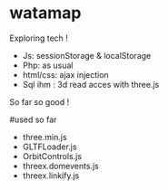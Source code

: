 # watamap

Exploring tech !  

- Js: sessionStorage & localStorage
- Php: as usual
- html/css: ajax injection
- Sql ihm : 3d read acces with three.js

So far so good ! 

#used so far 
- three.min.js
- GLTFLoader.js
- OrbitControls.js
- threex.domevents.js
- threex.linkify.js
